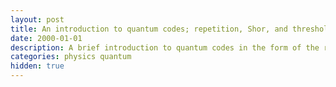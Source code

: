 ```yaml
---
layout: post
title: An introduction to quantum codes; repetition, Shor, and thresholds.
date: 2000-01-01
description: A brief introduction to quantum codes in the form of the repetition and Shor codes, and solving the concatenation threshold for the Shor code under a depolarizing noise channel.
categories: physics quantum
hidden: true
---
```


